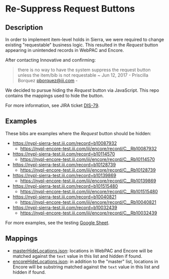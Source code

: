 # Re-Suppress Request Buttons

## Description

In order to implement item-level holds in Sierra, we were required to change existing "requestable" business logic. This resulted in the _Request_ button appearing in unintended records in WebPAC and Encore.
  
After contacting Innovative and confirming:

> there is no way to have the system suppress the request button unless the item/bib is not requestable
> ~ Jun 12, 2017 -  Priscilla Borquez <pborquez@iii.com> -  

We decided to pursue hiding the _Request_ button via JavaScript. This repo contains the mappings used to hide the button.

For more information, see JIRA ticket [DIS-79](https://jira.nypl.org/browse/DIS-79).

## Examples

These bibs are examples where the _Request_ button should be hidden:

- https://nypl-sierra-test.iii.com/record=b10087932
  - https://nypl-encore-test.iii.com/iii/encore/record/C__Rb10087932
- https://nypl-sierra-test.iii.com/record=b10114570
  - https://nypl-encore-test.iii.com/iii/encore/record/C__Rb10114570
- https://nypl-sierra-test.iii.com/record=b10128739
  - https://nypl-encore-test.iii.com/iii/encore/record/C__Rb10128739
- https://nypl-sierra-test.iii.com/record=b10139869
  - https://nypl-encore-test.iii.com/iii/encore/record/C__Rb10139869
- https://nypl-sierra-test.iii.com/record=b101515480
  - https://nypl-encore-test.iii.com/iii/encore/record/C__Rb101515480
- https://nypl-sierra-test.iii.com/record=b10040821
  - https://nypl-encore-test.iii.com/iii/encore/record/C__Rb10040821
- https://nypl-sierra-test.iii.com/record=b10032439
  - https://nypl-encore-test.iii.com/iii/encore/record/C__Rb10032439

For more examples, see the testing [Google Sheet](https://docs.google.com/spreadsheets/d/1tKlxQCIBhwHfZI-A_v3aZGO3bHfo4Al6S_gxtty0zIE/edit#gid=412932731).

## Mappings

- [masterHideLocations.json](masterHideLocations.json): locations in WebPAC and Encore will be matched against the `text` value in this list and hidden if found. 
- [encoreHideLocations.json](encoreHideLocations.json): in addition to the "master" list, locations in Encore will be substring matched against the `text` value in this list and hidden if found. 
